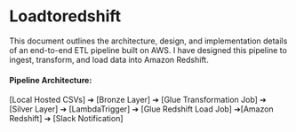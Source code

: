 # Loadtoredshift


This document outlines the architecture, design, and implementation details of an end-to-end ETL
pipeline built on AWS. I have designed this pipeline to ingest, transform, and load data into Amazon
Redshift.

#### Pipeline Architecture:
[Local Hosted CSVs] ➔ [Bronze Layer] ➔ [Glue Transformation Job] ➔ [Silver Layer] ➔ [LambdaTrigger] ➔ [Glue Redshift Load Job] ➔[Amazon Redshift] ➔ [Slack Notification]
